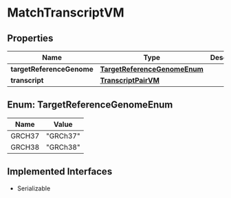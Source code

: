 

# MatchTranscriptVM


## Properties

Name | Type | Description | Notes
------------ | ------------- | ------------- | -------------
**targetReferenceGenome** | [**TargetReferenceGenomeEnum**](#TargetReferenceGenomeEnum) |  |  [optional]
**transcript** | [**TranscriptPairVM**](TranscriptPairVM.md) |  |  [optional]



## Enum: TargetReferenceGenomeEnum

Name | Value
---- | -----
GRCH37 | &quot;GRCh37&quot;
GRCH38 | &quot;GRCh38&quot;


## Implemented Interfaces

* Serializable


